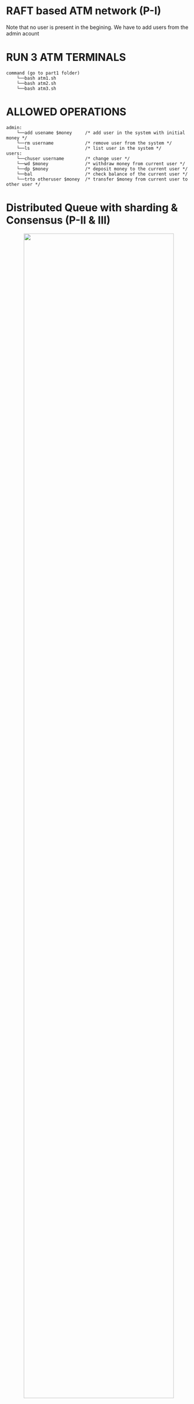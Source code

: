# RAFT based ATM network (P-I)
Note that no user is present in the begining. We have to add users from the admin acount

# RUN 3 ATM TERMINALS
    command (go to part1 folder)
        └──bash atm1.sh
        └──bash atm2.sh
        └──bash atm3.sh

# ALLOWED OPERATIONS
    admin:
        └──add usename $money     /* add user in the system with initial money */
        └──rm username            /* remove user from the system */
        └──ls                     /* list user in the system */
    users:
        └──chuser username        /* change user */
        └──wd $money              /* withdraw money from current user */
        └──dp $money              /* deposit money to the current user */
        └──bal                    /* check balance of the current user */
        └──trto otheruser $money  /* transfer $money from current user to other user */

# Distributed Queue with sharding & Consensus (P-II & III)
<p align="center">
      <img src="images/broker.png" width="90%"/><br><strong>Fig.1: Overview</strong>
</p>

# Design

The repository implements a distributed logging queue with sharding in Python programming language and provides HTTP endpoints to interact with it over the network. It uses the Flask library to register the endpoints and further uses a Manager object to interact with the broker-cluster to access the distributed storage. The storage layer tracks tables for all topics and their shards (partitions) along with subscribers (consumer) and publishers (producer) that are using the Manager to pass messages to some broker in the cluster under a specific topic. The table schemas are shown in Fig.1.

The Manager object has two replicas:
<ol type="i">
 <li><strong>Primary</strong> Manager is responsible to perform any amendments in the broker-cluster such as adding new or removing old brokers, creating topics and allow Producers to register and publish messages to any topic or specific shard of a topic.</li>
 <li><strong>Read-only</strong> Manager is taking care of all read calls to the broker-cluster such as list of live-brokers, list of topics and their shard’s location. Moreover it allows Consumers to register to any topic or specific shard of the topic and consume messages. Note that, read-only manager query the primary manager to synchronise with the cluster configuration.</li>
</ol>

On top of the Managers and the distributed broker-cluster, a python library “myqueue” is implemented that provides the MyProducer, MyConsumer classes to easily create respective instances. Moreover an ApiHandler is also implemented to interact with the Managers from the python environment. The producer and consumer instances can concurrently send or receive data from the Managers. However, internally the brokers order the requests and accordingly store the messages in the storage layer using locking primitives like Semaphore and ThreadPool.


# Assumptions

+ Topics should not have “–”, “@”, “x”, "*", “|”, “:” in their name (i.e., T–1 is not allowed, T1 is allowed) as they are being used internally by the managers and brokers to store combined representation of subscriptions.
+ “subl” and “publ” names are reserved for the broker's internal use. Hence usage of these two for topic names is prohibited.
+ The log files are of specified format to work with the “myqueue” implementation. This is discussed in detail in the testing phase.
+ Producer and Consumer IDs start from 0 to N for each type of instance. For instance the first producer will have ID as 0 and first consumer will also have ID as 0; however these two are used in different contexts and are not the same.
+ Consumers start consuming messages when they subscribe to a topic. Please note previous messages are not accessible for the consumer instance.
+ Internal ordering of the messages is based on FIFS policy. Hence whichever request comes first, is served first. Unless it is parallelizable (i.e., read calls).
+ When adding a new broker to the broker-cluster, the broker name must contain the keyword “broker” (e.g., broker0) to distinguish it inside the docker network.
+ Shards/ Partitions are assigned to the brokers with a random-policy, thus it ensures probabilistic equal contribution in terms of storage from each broker.
+ Providing only Topic and not which shard/partition (* is the wildcard) to register results in round-robin access to all the partitions of the topic.
+ Need to wait for sometime(i.e., 20 secs) to let a newly added broker initialize and start functioning in the broker-cluster.



# Challenges

+ Designing the schemas for the tables was a bit challenging. Especially how to design them so that it takes minimum space and it will be easy from the broker’s perspective to interact with the storage-layer.
+ MySQL database supports sequential query processing. Therefore, the concurrent requests from the producer and consumer objects poses a great issue. This leads to multiple failed attempts to test the persistent version of the broker. Eventually, the implementation synchronous Process Pool of size 1 to make the SQL queries sequential.
+ However, the above design choice may increase the latency for each request to be served.
+ Finding a way to spawn new docker containers (brokers in the cluster) in the host computer from another privileged container (Primary Manager) was bit hectic
+ Testing the implementation from every aspect was challenging and helped fixing some major bugs in the "myqueue" python library.


# Prerequisites

### 1. Docker: latest [version 20.10.23, build 7155243]

    sudo apt-get update

    sudo apt-get install \
        ca-certificates \
        curl \
        gnupg \
        lsb-release

    sudo mkdir -p /etc/apt/keyrings
    curl -fsSL https://download.docker.com/linux/ubuntu/gpg | sudo gpg --dearmor -o /etc/apt/keyrings/docker.gpg

    echo \
    "deb [arch=$(dpkg --print-architecture) signed-by=/etc/apt/keyrings/docker.gpg] https://download.docker.com/linux/ubuntu \
    $(lsb_release -cs) stable" | sudo tee /etc/apt/sources.list.d/docker.list > /dev/null

    sudo apt-get update

    sudo apt-get install docker-ce docker-ce-cli containerd.io

### 2. Docker-compose standalone [version v2.15.1]
    sudo curl -SL https://github.com/docker/compose/releases/download/v2.15.1/docker-compose-linux-x86_64 -o /usr/local/bin/docker-compose
    
    sudo chmod +x /usr/local/bin/docker-compose
    
    sudo ln -s /usr/local/bin/docker-compose /usr/bin/docker-compose


# Installation Steps

### Deploy broker-cluster 
    persistent mode
    └── make persist

    inMemory mode
    └── make inmem

### Restart broker-cluster 
    make restart

### Remove broker-cluster
    remove all & keep cache
    └── make clean

    remove all & remove cache
    └── make prune


# Testing
Here 10.110.10.216 is used as an examle broker-cluster instance.

### run a producer instance from log file
    COMMAND
    └──python runproduce.py --id 1 --topics T1:P1 T2:P2 T3:* --broker 10.110.10.216 --log_loc ./test/{EXP}

** producer_{id}.txt log file format must be maintained else throws <strong>Exception("log file:incompitable")</strong>

|ts|msg|parallel|topic|
|---|---|---|---|
|21:52:23|INFO|	*|T1|
|21:52:23|INFO|	P2|T3|
|21:52:23|INFO|	*|T1|
|21:52:23|INFO|	P2|T3|
|21:52:23|INFO|	*|T1|
|21:52:23|INFO|	P2|T3|

### run a consumer instance and store log
    COMMAND
    └──python runconsume.py --id 1 --topics T1:* T2:P1 --broker 10.110.10.216 --log_loc ./test/{EXP}

** consumer_{id}.txt stored log file example 

|topic:part|msg|
|---|---|
|T2:P1|DEBUG|
|T3:P1|ERROR|
|T1:P2|INFO|
|T2:P2|ERROR|
|T3:P2|INFO|
### run API test cases
    COMMAND
    └──bash testAPI.sh 10.110.10.216

Test results are as follows
<p align="center">
      <img src="images/testAPI.png" width="70%"/>
</p>


<p align="center">
      <img src="images/2P2C.png" width="50%"/><br><strong>Fig.2: 2 Producers 2 Consumers</strong>
</p>

### run 2-producer, 2-consumer setup
Question: Implement 2 Producers and 2 consumers with 2 topics T1 & T2 each having partitions as shown in Fig. 2 using the library developed. Given below is the "topic (partition):producers:consumers" mapping.

+ T1(P1): Producer1 Producer2: Consumer1 Consumer2
+ T1(P2): Producer1 Producer2: Consumer1 Consumer2
+ T2(P1): Producer1 Producer2: Consumer1 Consumer2
+ T2(P2): Producer1 Producer2: Consumer1 Consumer2

Here, the last point means that Producer1 and Producer2 will produce to topic T2 partition P2;  Consumer1, Consumer2 will consume from T2 partition P2.

    [Producers]
    └──python runproduce.py --id 1 --topics T1:P1 T2:P1 T1:P2 T2:P2 --broker  10.110.10.216 --log_loc ./test/2P2C
    └──python runproduce.py --id 2 --topics T1:* T2:* --broker  10.110.10.216 --log_loc ./test/2P2C

    [Consumers]
    └──python runconsume.py --id 1 --topics T1:P1 T2:P1 T1:P2 T2:P2 --broker  10.110.10.216 --log_loc ./test/2P2C
    └──python runconsume.py --id 2 --topics T1:* T2:* --broker  10.110.10.216 --log_loc ./test/2P2C

    Run all commands together
    -------------------------
    + bash test2P2C.sh 10.110.10.216

Test results are as follows and Consumer logs are stored at <strong>./test/2P2C/consumer_{id}.txt</strong> where id = 1,2
<p align="center">
      <img src="images/test2P2C.png" width="90%"/>
</p>


<p align="center">
      <img src="images/5P3C.png" width="50%"/><br><strong>Fig.3: 5 Producers 3 Consumers</strong>
</p>

### run 5-producer, 3-consumer setup
Question: Implement 5 Producers and 3 consumers with 3 topics T1, T2 & T3 each having partitions as shown in Fig. 3 using the library developed. Given below is the "topic (partition):producers:consumers" mapping.

+ T1(P1): Producer1: Consumer1 Consumer2
+ T1(P2): Producer1 Producer2: Consumer1 Consumer3
+ T2(P1): Producer2 Producer3: Consumer1 Consumer3 
+ T2(P2): Producer3 Producer4: Consumer1 Consumer2 
+ T3(P1): Producer5: Consumer1 Consumer3
+ T3(P2): Producer1 Producer5: Consumer1 Consumer3
+ T3(P3): Producer5: Consumer1 Consumer3


Here, the last point means that Producer5 will produce to topic T3 partition P3;  Consumer1, Consumer3 will consume from T3 partition P3.

    [Producers]
    └──python runproduce.py --id 1 --topics T1:* T3:P2 --broker  10.110.10.216 --log_loc ./test/5P3C
    └──python runproduce.py --id 2 --topics T1:P2 T2:P1 --broker  10.110.10.216 --log_loc ./test/5P3C
    └──python runproduce.py --id 3 --topics T2:* --broker  10.110.10.216 --log_loc ./test/5P3C
    └──python runproduce.py --id 4 --topics T2:P2 --broker  10.110.10.216 --log_loc ./test/5P3C
    └──python runproduce.py --id 5 --topics T3:* --broker  10.110.10.216 --log_loc ./test/5P3C

    [Consumers]
    └──python runconsume.py --id 1 --topics T1:* T2:* T3:* --broker  10.110.10.216 --log_loc ./test/5P3C
    └──python runconsume.py --id 2 --topics T2:* T1:P1 --broker  10.110.10.216 --log_loc ./test/5P3C
    └──python runconsume.py --id 3 --topics T3:* T1:P2 --broker  10.110.10.216 --log_loc ./test/5P3C

    Run all commands together
    -------------------------
    + bash test5P3C.sh 10.110.10.216

Test results are as follows and Consumer logs are stored at <strong>./test/5P3C/consumer_{id}.txt</strong> where id = 1,2,3
<p align="center">
      <img src="images/test5P3C.png" width="90%"/>
</p>

# Contact Me

This is Assignment 2 of CS60002: Distributed Systems course in IIT Kharagpur, taught by [Dr. Sandip Chakraborty](https://cse.iitkgp.ac.in/~sandipc/). For questions and general feedback, contact [Prasenjit Karmakar](https://www.linkedin.com/in/prasenjit52282). [Assignment 1](https://github.com/prasenjit52282/distributedQ) was on implementing a centralized broker and was much simpler to understand for me.